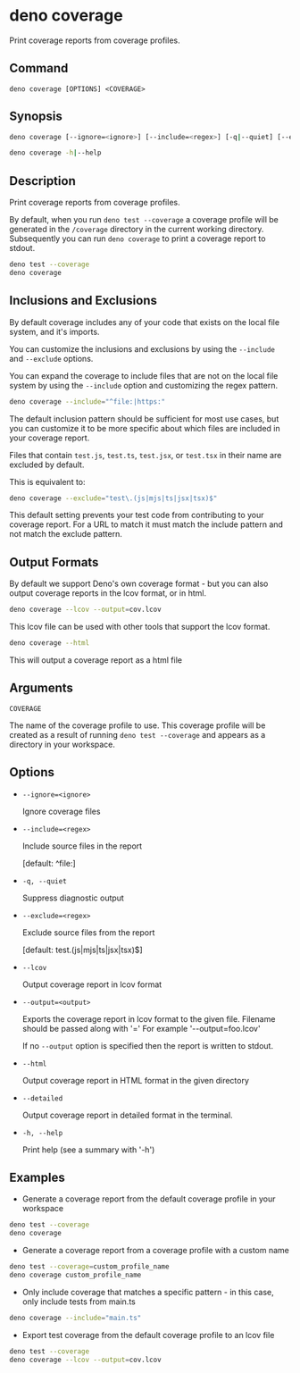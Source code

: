 # deno coverage

Print coverage reports from coverage profiles.

## Command

`deno coverage [OPTIONS] <COVERAGE>`

## Synopsis

```bash
deno coverage [--ignore=<ignore>] [--include=<regex>] [-q|--quiet] [--exclude=<regex>] [--lcov] [--output=<output>] [--html] [--detailed] [-h|--help] <COVERAGE>

deno coverage -h|--help
```

## Description

Print coverage reports from coverage profiles.

By default, when you run `deno test --coverage` a coverage profile will be generated in the `/coverage` directory in the current working directory.
Subsequently you can run `deno coverage` to print a coverage report to stdout.

```bash
deno test --coverage
deno coverage
```

## Inclusions and Exclusions

By default coverage includes any of your code that exists on the local file system, and it's imports.

You can customize the inclusions and exclusions by using the `--include` and `--exclude` options.

You can expand the coverage to include files that are not on the local file system by using the `--include` option and customizing the regex pattern.

```bash
deno coverage --include="^file:|https:"
```

The default inclusion pattern should be sufficient for most use cases, but you can customize it to be more specific about which files are included in your coverage report.

Files that contain `test.js`, `test.ts`, `test.jsx`, or `test.tsx` in their name are excluded by default.

This is equivalent to:

```bash
deno coverage --exclude="test\.(js|mjs|ts|jsx|tsx)$"
```

This default setting prevents your test code from contributing to your coverage report.
For a URL to match it must match the include pattern and not match the exclude pattern.

## Output Formats

By default we support Deno's own coverage format - but you can also output coverage reports in the lcov format, or in html.

```bash
deno coverage --lcov --output=cov.lcov
```

This lcov file can be used with other tools that support the lcov format.

```bash
deno coverage --html
```

This will output a coverage report as a html file

## Arguments

`COVERAGE`

The name of the coverage profile to use.
This coverage profile will be created as a result of running `deno test --coverage` and appears as a directory in your workspace.

## Options

- `--ignore=<ignore>`

    Ignore coverage files

- `--include=<regex>`

    Include source files in the report

    [default: ^file:]

- `-q, --quiet`

    Suppress diagnostic output

- `--exclude=<regex>`

    Exclude source files from the report

    [default: test\.(js|mjs|ts|jsx|tsx)$]

- `--lcov`

    Output coverage report in lcov format

- `--output=<output>`

    Exports the coverage report in lcov format to the given file.
    Filename should be passed along with '=' For example '--output=foo.lcov'

    If no `--output` option is specified then the report is written to stdout.

- `--html`

    Output coverage report in HTML format in the given directory

- `--detailed`

    Output coverage report in detailed format in the terminal.

- `-h, --help`

    Print help (see a summary with '-h')

## Examples

- Generate a coverage report from the default coverage profile in your workspace

```bash
deno test --coverage
deno coverage
```

- Generate a coverage report from a coverage profile with a custom name

```bash
deno test --coverage=custom_profile_name
deno coverage custom_profile_name
```

- Only include coverage that matches a specific pattern - in this case, only include tests from main.ts

```bash
deno coverage --include="main.ts"
```

- Export test coverage from the default coverage profile to an lcov file

```bash
deno test --coverage
deno coverage --lcov --output=cov.lcov
```
